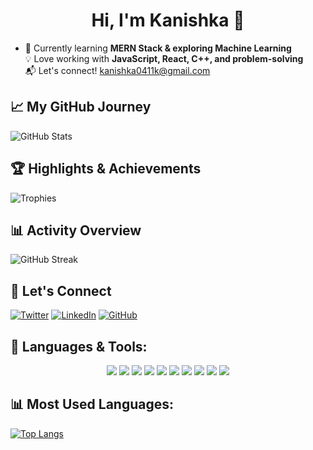 
<h1 align="center">Hi, I'm Kanishka 👋</h1>

- 🌱 Currently learning **MERN Stack & exploring Machine Learning**  
💡 Love working with **JavaScript, React, C++, and problem-solving**  
📬 Let's connect! kanishka0411k@gmail.com

## 📈 My GitHub Journey
![GitHub Stats](https://github-readme-stats.vercel.app/api?username=kanishka0411&show_icons=true&theme=radical)

## 🏆 Highlights & Achievements
![Trophies](https://github-profile-trophy.vercel.app/?username=kanishka0411&theme=onedark)

## 📊 Activity Overview
![GitHub Streak](https://github-readme-streak-stats.herokuapp.com/?user=kanishka0411&theme=gruvbox)

## 🔗 Let's Connect
[![Twitter](https://img.shields.io/badge/Twitter-%231DA1F2.svg?&style=for-the-badge&logo=twitter&logoColor=white)](https://x.com/kanishka0411k)
[![LinkedIn](https://img.shields.io/badge/LinkedIn-%230A66C2.svg?&style=for-the-badge&logo=linkedin&logoColor=white)](https://www.linkedin.com/in/kanishka-86b279299/)
[![GitHub](https://img.shields.io/badge/GitHub-181717?style=for-the-badge&logo=github&logoColor=white)](https://github.com/kanishka0411)

## 🚀 Languages & Tools:
<p align="center">
  <img src="https://img.shields.io/badge/C%2B%2B-00599C?style=for-the-badge&logo=c%2B%2B&logoColor=white" />
  <img src="https://img.shields.io/badge/JavaScript-F7DF1E?style=for-the-badge&logo=javascript&logoColor=black" />
  <img src="https://img.shields.io/badge/TypeScript-007ACC?style=for-the-badge&logo=typescript&logoColor=white" />
  <img src="https://img.shields.io/badge/HTML5-E34F26?style=for-the-badge&logo=html5&logoColor=white" />
  <img src="https://img.shields.io/badge/CSS3-1572B6?style=for-the-badge&logo=css3&logoColor=white" />
  <img src="https://img.shields.io/badge/React-20232A?style=for-the-badge&logo=react&logoColor=61DAFB" />
  <img src="https://img.shields.io/badge/Bootstrap-563D7C?style=for-the-badge&logo=bootstrap&logoColor=white" />
  <img src="https://img.shields.io/badge/Node.js-43853D?style=for-the-badge&logo=node.js&logoColor=white" />
  <img src="https://img.shields.io/badge/Express.js-000000?style=for-the-badge&logo=express&logoColor=white" />
  <img src="https://img.shields.io/badge/MongoDB-4EA94B?style=for-the-badge&logo=mongodb&logoColor=white" />
</p>

## 📊 Most Used Languages:
[![Top Langs](https://github-readme-stats.vercel.app/api/top-langs/?username=kanishka0411&layout=compact&theme=radical)](https://github.com/anuraghazra/github-readme-stats)

